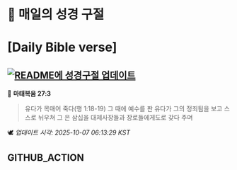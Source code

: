 # 🙏 매일의 성경 구절
# [Daily Bible verse]
## [![README에 성경구절 업데이트](https://github.com/DONGSUKA/first_test/actions/workflows/update-readme-bible.yml/badge.svg)](https://github.com/DONGSUKA/first_test/actions/workflows/update-readme-bible.yml)
<!-- START_BIBLE_VERSE -->
📖 **마태복음 27:3**
> 유다가 목매어 죽다(행 1:18-19) 그 때에 예수를 판 유다가 그의 정죄됨을 보고 스스로 뉘우쳐 그 은 삼십을 대제사장들과 장로들에게도로 갖다 주며

🕊️ _업데이트 시각: 2025-10-07 06:13:29 KST_
  <!-- END_BIBLE_VERSE -->
## GITHUB_ACTION

